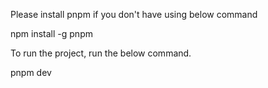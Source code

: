 Please install pnpm if you don't have using below command

npm install -g pnpm

To run the project, run the below command.

pnpm dev
